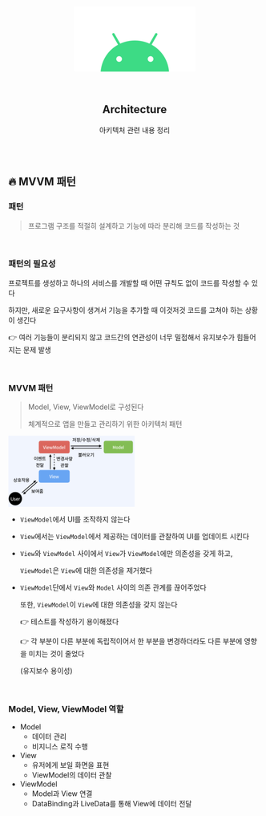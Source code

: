 <div align="center">
  <p>
    <img src="../README.assets/android.png">
  </p>
  <br>
  <h2>Architecture</h2>
  <p>아키텍처 관련 내용 정리</p>
  <br>
  <br>
</div>


## 🔥 MVVM 패턴

### 패턴

> 프로그램 구조를 적절히 설계하고 기능에 따라 분리해 코드를 작성하는 것

<br>

### 패턴의 필요성

프로젝트를 생성하고 하나의 서비스를 개발할 때 어떤 규칙도 없이 코드를 작성할 수 있다

하지만, 새로운 요구사항이 생겨서 기능을 추가할 때 이것저것 코드를 고쳐야 하는 상황이 생긴다

👉 여러 기능들이 분리되지 않고 코드간의 연관성이 너무 밀접해서 유지보수가 힘들어지는 문제 발생

<br>

### MVVM 패턴

> Model, View, ViewModel로 구성된다
>
> 체계적으로 앱을 만들고 관리하기 위한 아키텍처 패턴

<img src="../README.assets/mvvm.png" alt="mvvm" align="center" width="50%" />

- `ViewModel`에서 UI를 조작하지 않는다

- `View`에서는 `ViewModel`에서 제공하는 데이터를 관찰하여 UI를 업데이트 시킨다

- `View`와 `ViewModel` 사이에서 `View`가 `ViewModel`에만 의존성을 갖게 하고,

  `ViewModel`은 `View`에 대한 의존성을 제거했다

- `ViewModel`단에서 `View`와 `Model` 사이의 의존 관계를 끊어주었다

  또한, `ViewModel`이 `View`에 대한 의존성을 갖지 않는다

  👉 테스트를 작성하기 용이해졌다

  👉 각 부분이 다른 부분에 독립적이어서 한 부분을 변경하더라도 다른 부분에 영향을 미치는 것이 줄었다

  (유지보수 용이성)

<br>

### Model, View, ViewModel 역할

- Model
  - 데이터 관리
  - 비지니스 로직 수행
- View
  - 유저에게 보일 화면을 표현
  - ViewModel의 데이터 관찰
- ViewModel
  - Model과 View 연결
  - DataBinding과 LiveData를 통해 View에 데이터 전달

